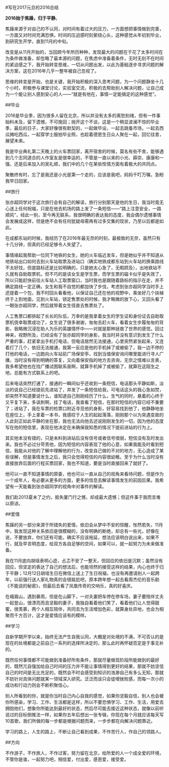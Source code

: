 #写在2017元旦的2016总结

**2016始于焦躁，归于平静**。  
  
焦躁来源于对自己的不认同，对时间有着过大的压力，一方面想把事情做到完善，一方面又对时间充满恐惧，时间的压迫感时刻萦绕心头，这种感觉从年初到毕业，到研究生开学，直到11月的中旬。  
  
改变是从11月开始的，当回顾今年所历种种，发现最大的问题在于花了太多时间在为条件做准备，却忽略了最本源的问题，在焦虑中准备着条件，无时无刻不在时间的紧迫感之下，我开始转变思维，一切从问题出发，以此为基础逐步寻求问题的解决方案，这在2016年几乎一整年被自己忽视了。  
  
思维的转变是开始，也是关键，我开始积极的深入思考问题，为一个问题静坐十几个小时，积极参与课堂讨论，实验室交流，积极的去帮助别人解决问题，让自己成为一个能让别人感到安心的人——“就是有他在，事情一定能搞定的这种感觉”。  
  
##毕业  
  
2016是毕业季，因为很多人留在北京，所以并没有太多的离愁别绪，但有一件事始料未及，留下遗憾，不可挽回；抛开这个不谈，这是一个稍显波澜不惊的毕业季，最后的日子，大家好像很有默契的，一起做毕设，一起去跳蚤市场，一起去西瓜摊吃西瓜，一起穿学士服拍毕业照，也趁着德恩生日众人聚在一起，回忆往昔，展望未来。  
  
我是毕业典礼第二天晚上的火车票回家，离开宿舍的时候，莫名有些不舍，能够遇到几个志同道合的人作室友是很幸运的，不管是一直以来的小光、薛崇、康康和一强，还是后来加入的吴礼顺，我们中的几个在某些性情方面有着极大的共同点。  
  
聚散终有时，忘了是我还是小光是第一个走的，应该是我吧，妈妈千叮万嘱，急盼我早日回家。  
  
##旅行
  
张亦超同学对于这次旅行会有自己的解读，旅行分别那天是他的生日，我当时竟无心送上任何祝福，只是在他去机场的路上发了一条短信——“路上注意安全，一路顺风”，经此一别，至今再无联系，我很明确的表达我的态度，我会偶尔遗憾事情会发展成这样，但是绝不会有任何犹疑毋需再有过多交集的现状，乃至以后都是如此。  
  
在成都东站的时候，我经历了在2016年最无奈的时刻，最极致的无奈，虽然只有十几分钟，但真的已经足够令人失望了。  
  
事情缘起我帮助一位同下地铁的女生，她的火车临近发车，但是她似乎并不知道从地铁站出口如何去到火车站取票及进站口（确实地铁成都东站到火车站的换乘路线不太好找，但是路标还是比较明确的，只是她太心急了，无暇顾及），出地铁站不久就有自助取票机，但不巧的是该女生是学生票，而学生票的磁卡似乎是失效了，所以只能赶快前往火车站人工取票窗口，当时我也是跟随着路标的指示在走，并不确定路线一定正确，女生和我不自觉的都加快了步伐，考虑到张亦超同学当时手上还提着一个包，我不时回头看看他，以保证自己还在他的视野中，乘坐好几个扶梯终于上到地面，见到火车站，锁定售票处的时候，我才略微的放下心，又回头看了一眼张亦超同学，然后就带着女生径直去售票处了。  
  
人工售票口都排起了长长的队伍，万幸的是我拿着女生的学生证和身份证去自助取票机侥幸取票成功了，女生说了很多谢谢，匆匆去赶火车，看着女生步履匆匆的背影，我略微沉浸在助人为乐的英雄情怀中——对就是那种拯救了世界的感觉。回过神来，视野所及，已经没有了张亦超同学的身影，我当时并没有意识到发生了什么严重的事，赶紧拿出手机打电话，但电话居然无法接通，心里突然紧张起来，又连着打了几个，依旧无法接通，我第一反应是他的手机掉了或被偷了，我一边不停的打他的电话，一边跑向火车站前广场保安亭，找到当值保安询问哪里能进行寻人广播，当时没有得到明确的答复，又向着保安指的地方去咨询，无奈之情难以言表，我多希望他也在找广播试图联系我啊，就算手机掉了或被偷了，就算在这陌生之地，总能有方式联系上的吧。  
  
后来电话突然打通了，接通的一瞬间似乎还收到一条短信，电话那头平静如斯，淡淡的说自己已经提前先进站了，并发了一条短信给我，可电话这头的我心急如焚，却突然不知道要说什么，谁知道自己刚刚经历了什么，生气的同时，悬着的心终于又平复下来，多讽刺啊，挂了电话，我查看了短信，在那时短信的内容已经不重要了；进站了，我在车票的检票口附近寻觅他的身影，好容易找到他了，他静静地坐在座位上，手上拿着一本书，我感叹于人生的起起落落，刚刚那个以为突遇变故的人此刻正如此平静的坐在那，我也无法向他去述说刚刚发生的一切，因为他的态度写在他的短信里，表现在他决定在未确保我知悉的情况下提前进站的行为上。  
  
其实他本没有错的，只是未料到进站后没有信号或者信号很弱，短信没有及时发出来。我也不必过分苛责他，因为短信的内容表现了他的心意，如果我能及时看到短信，我能从对他的了解中理解他的行为，改变自己做的不对的地方，无心造成了某些误解，但是事情发生之后，我只会觉得短信的内容很幼稚。至于为什么当时没有直接放弃后面的行程买票回家，我也不知道，要是当时直接回来了就好了。   
   
他可以一直不知道事情的原委，他也可以一直从自己的视角来看待问题，但是作为一个成年人，有必要从更多的方面，更多的信息去解读事情发生的前因后果。我希望有一天能看到张亦超同学的视角中对事件的解读。  
  
我们赴2013夏未了之约，抵失厦门行之憾，却成最大遗憾；但这件事于我而言难以原谅。  
  
##爱情
  
焦躁的另一部分来源于所错失的爱情，依旧会从梦中不安的惊醒，怅然若失，11月中，我发现这种关系依旧是很模糊的，没有明确的断绝，却总有一些光，好像在说，不要放弃，你们还有可能，确实不应该拖延，想法应该明白说出来，如果不行，就及早言明态度，给双方各自足够的空间，如果可以，就一起努力为未来做准备。  
  
我在11月底向胡瑶表明心迹，忐忑不安了一整天，但回应的依旧是沉默；虽然没有回应，但坚定的表达了自己的想法后，也能坦然的接受这样的结果，内心也终于归于平静；12月12日胡瑶生日在微信上送上了生日祝福，也没有再邀请别人一起跨年，以前强行送人家礼物真的会很尴尬吧，原本跨年想一起去看周杰伦的音乐剧《不能说的秘密》，但最后去看了凤凰传奇的交响乐，真的好喜庆。  
  
在峨眉山，遇到暴雨，但是在山脚下，一对夫妻把车停在停车场，妻子要陪伴丈夫一起登山，很漂亮而且坚毅的妻子，我独自看着他们笑了，看着他们让人觉得甜蜜，很羡慕，两个人相互陪伴，共同去为生活增加色彩，就算身处异地，也会为相聚而千方百计，这才是爱情应该有的模样。  
  
##学习
  
自新学期开学以来，始终无法产生自我认同，大概是对处境的不满，不可否认的是现在的处境都是之前自己一系列的选择所决定的，那么此时再怀疑否定是于事无补的。  
  
既然任何事情都不可能做到准备好所有条件，那就尽量做现阶段所能做到的最好的，既然兀自强加给自己时间的压力并不能让事情得到更好的结果，那就不妨坚信自己的时间是无比充足的，既然会不时会感受到知识的浩渺自己有多么无知，那就不妨针对具体问题就某一领域深入研究。泛泛而谈只会徒增挫败感，而每一次小的成功和行动力则会不断积聚信心。
  
别人所看到的你，就是你当时自己内心自我的感觉，如果你坚毅自信，别人也会被你所感染，学习、工作、生活都是这样，所以不要恐惧学习、工作、生活，用爱去拥抱他们，想象你所能达到最好的状态，然后尽可能去接近这种状态，就像以前听说过的目标倒推法一样，如果你五年后想出一张专辑，你现在每个月就应该每天写10首歌，我们所做的每一步都是根据问题而来，一步步都在向解决问题靠近。  
  
学习的路上，人生的路上，不断让自己看到成果，不作苦行人，作自己的领路人。  
  
##方向  
  
不作游子，不作旅人，不作过客，努力留在北京，给所爱的人一个成全爱的环境，不管你是谁，一起努力吧，相信爱，付出爱，感恩爱，接受爱。  
